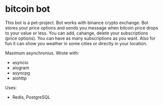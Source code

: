 # bitcoin bot

This bot is a pet-project.
Bot works with binance crypto exchange. Bot stores your price options and sends you message when bitcoin price drops to your value or less.
You can add, cahange, delete your subscriptions (price options). You can have as many subscriptions as you want.
Also for fun it can show you weather in some cities or directly in your location.

Maximum asynchronius.
Wrote with:
- asyncio
- aiogram
- asyncpg
- aiohttp

Uses: 
- Redis, PostgreSQL
